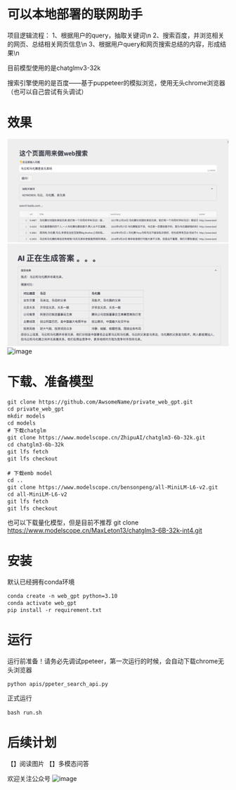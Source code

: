 # 可以本地部署的联网助手

项目逻辑流程：
1、根据用户的query，抽取关键词\n
2、搜索百度，并浏览相关的网页、总结相关网页信息\n
3、根据用户query和网页搜索总结的内容，形成结果\n

目前模型使用的是chatglmv3-32k

搜索引擎使用的是百度——基于puppeteer的模拟浏览，使用无头chrome浏览器（也可以自己尝试有头调试）

# 效果
![image](./images/web_gpt_1.png)
![image](./images/web_gpt_2.png)
![image](./images/web_gpt_full.png)

# 下载、准备模型
```
git clone https://github.com/AwsomeName/private_web_gpt.git
cd private_web_gpt
mkdir models
cd models
# 下载chatglm
git clone https://www.modelscope.cn/ZhipuAI/chatglm3-6b-32k.git
cd chatglm3-6b-32k
git lfs fetch
git lfs checkout

# 下载emb model
cd ..
git clone https://www.modelscope.cn/bensonpeng/all-MiniLM-L6-v2.git
cd all-MiniLM-L6-v2
git lfs fetch
git lfs checkout
```

也可以下载量化模型，但是目前不推荐
git clone https://www.modelscope.cn/MaxLeton13/chatglm3-6B-32k-int4.git


# 安装
默认已经拥有conda环境

```
conda create -n web_gpt python=3.10
conda activate web_gpt
pip install -r requirement.txt
```


# 运行
运行前准备！请务必先调试ppeteer，第一次运行的时候，会自动下载chrome无头浏览器
```
python apis/ppeter_search_api.py
```

正式运行

```bash run.sh```


# 后续计划
【】阅读图片
【】多模态问答

欢迎关注公众号
![image](./images/er.jpeg)